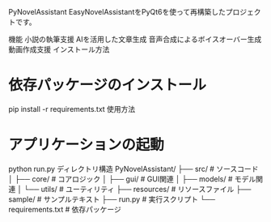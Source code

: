 PyNovelAssistant
EasyNovelAssistantをPyQt6を使って再構築したプロジェクトです。

機能
小説の執筆支援
AIを活用した文章生成
音声合成によるボイスオーバー生成
動画作成支援
インストール方法
# 依存パッケージのインストール
pip install -r requirements.txt
使用方法
# アプリケーションの起動
python run.py
ディレクトリ構造
PyNovelAssistant/
├── src/                  # ソースコード
│   ├── core/             # コアロジック
│   ├── gui/              # GUI関連
│   ├── models/           # モデル関連
│   └── utils/            # ユーティリティ
├── resources/            # リソースファイル
├── sample/               # サンプルテキスト
├── run.py                # 実行スクリプト
└── requirements.txt      # 依存パッケージ
